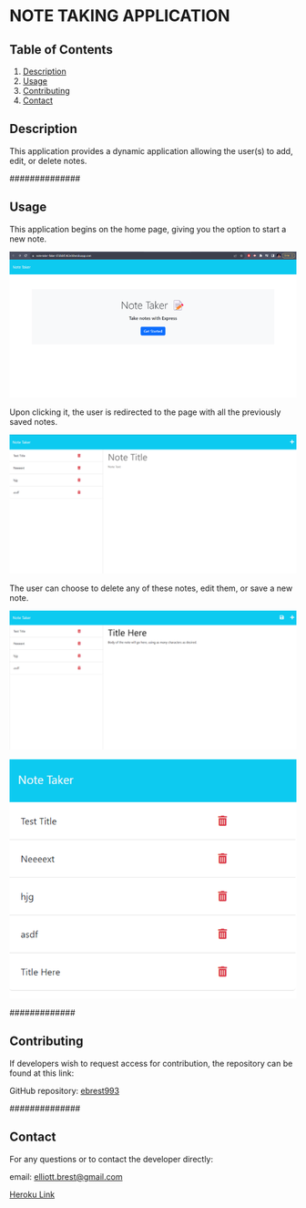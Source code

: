 # NOTE TAKING APPLICATION

## Table of Contents ##
1. [Description](./README.md#description)
2. [Usage](./README.md#usage)
3. [Contributing](./README.md#contributing)
4. [Contact](./README.md#contact)

## Description ##
    
This application provides a dynamic application allowing the user(s) to add, edit, or delete notes.
    
##############

## Usage ##

This application begins on the home page, giving you the option to start a new note.

![Deployed Application Homepage](/Assets/images/NoteTakerScreenshot.png)


Upon clicking it, the user is redirected to the page with all the previously saved notes.

![Viewing Saved Notes](/Assets/images/ViewingNotes.png)

The user can choose to delete any of these notes, edit them, or save a new note.

![Sample of New Note "Title Here"](/Assets/images/Sample_Note.png)

![New Note "Title Here" Saved](/Assets/images/Saved_Sample_Note.png)

#############

## Contributing ##

If developers wish to request access for contribution, the repository can be found at this link:

GitHub repository: [ebrest993](https://github.com/ebrest993/Takin-Notes)

##############

## Contact ##

For any questions or to contact the developer directly:

email: elliott.brest@gmail.com

[Heroku Link](https://note-taker-faker-87dbbf5463e0.herokuapp.com/)







